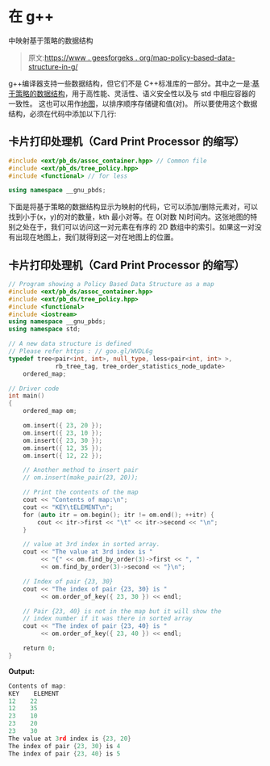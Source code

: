 # 在 g++

中映射基于策略的数据结构

> 原文:[https://www . geesforgeks . org/map-policy-based-data-structure-in-g/](https://www.geeksforgeeks.org/map-policy-based-data-structure-in-g/)

g++编译器支持一些数据结构，但它们不是 C++标准库的一部分。其中之一是:[基于策略的数据结构](https://www.geeksforgeeks.org/policy-based-data-structures-g/)，用于高性能、灵活性、语义安全性以及与 std 中相应容器的一致性。
这也可以用作[地图](https://www.geeksforgeeks.org/map-associative-containers-the-c-standard-template-library-stl/)，以排序顺序存储键和值(对)。
所以要使用这个数据结构，必须在代码中添加以下几行:

## 卡片打印处理机（Card Print Processor 的缩写）

```cpp
#include <ext/pb_ds/assoc_container.hpp> // Common file
#include <ext/pb_ds/tree_policy.hpp>
#include <functional> // for less

using namespace __gnu_pbds;
```

下面是将基于策略的数据结构显示为映射的代码，它可以添加/删除元素对，可以找到小于(x，y)的对的数量，kth 最小对等。在 0(对数 N)时间内。这张地图的特别之处在于，我们可以访问这一对元素在有序的 2D 数组中的索引。如果这一对没有出现在地图上，我们就得到这一对在地图上的位置。

## 卡片打印处理机（Card Print Processor 的缩写）

```cpp
// Program showing a Policy Based Data Structure as a map
#include <ext/pb_ds/assoc_container.hpp>
#include <ext/pb_ds/tree_policy.hpp>
#include <functional>
#include <iostream>
using namespace __gnu_pbds;
using namespace std;

// A new data structure is defined
// Please refer https : // goo.gl/WVDL6g
typedef tree<pair<int, int>, null_type, less<pair<int, int> >,
             rb_tree_tag, tree_order_statistics_node_update>
    ordered_map;

// Driver code
int main()
{
    ordered_map om;

    om.insert({ 23, 20 });
    om.insert({ 23, 10 });
    om.insert({ 23, 30 });
    om.insert({ 12, 35 });
    om.insert({ 12, 22 });

    // Another method to insert pair
    // om.insert(make_pair(23, 20));

    // Print the contents of the map
    cout << "Contents of map:\n";
    cout << "KEY\tELEMENT\n";
    for (auto itr = om.begin(); itr != om.end(); ++itr) {
        cout << itr->first << "\t" << itr->second << "\n";
    }

    // value at 3rd index in sorted array.
    cout << "The value at 3rd index is "
         << "{" << om.find_by_order(3)->first << ", "
         << om.find_by_order(3)->second << "}\n";

    // Index of pair {23, 30}
    cout << "The index of pair {23, 30} is "
         << om.order_of_key({ 23, 30 }) << endl;

    // Pair {23, 40} is not in the map but it will show the
    // index number if it was there in sorted array
    cout << "The index of pair {23, 40} is "
         << om.order_of_key({ 23, 40 }) << endl;

    return 0;
}
```

**Output:** 

```cpp
Contents of map:
KEY    ELEMENT
12    22
12    35
23    10
23    20
23    30
The value at 3rd index is {23, 20}
The index of pair {23, 30} is 4
The index of pair {23, 40} is 5
```